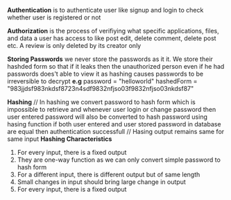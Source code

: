  **Authentication**
 is to authenticate user like signup and login to check whether user is registered or not

 **Authorization** is the process of verifiying what specific applications, files, and data a user has access to
 like post edit, delete comment, delete post etc. A review is only deleted by its creator only

 **Storing Passwords**
 we never store the passwords as it it. We store their hashded form so that if it leaks then the unauthorized person even if he had passwords does't able to view it as hashing causes passwords to be irreversible to decrypt 
 **e.g**
 password = "helloworld"
 hashedForm = "983jjdsf983nkdsf8723n4sdf9832nfjso03f9832nfjso03nkdsf87"

 **Hashing**
// In hashing we convert password to hash form which is impossible to retrieve and whenever user login or change password then user entered password will also be converted to hash password using hasing function if both user entered and user stored password in database are equal then authentication successfull
// Hasing output remains same for same input
**Hashing Characteristics**
1. For every input, there is a fixed output
2. They are one-way function as we can only convert simple   password to hash form  
3. For a different input, there is different output but of same length
4. Small changes in input should bring large change in output
5. For every input, there is a fixed output